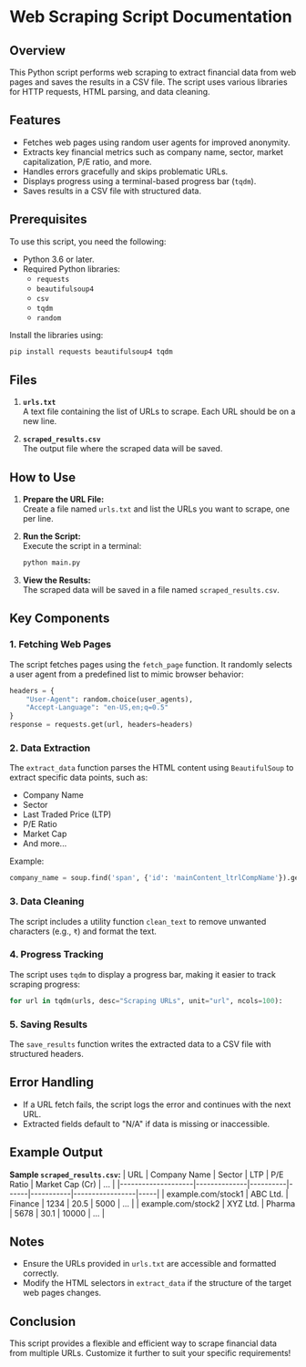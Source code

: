 
# Web Scraping Script Documentation

## Overview
This Python script performs web scraping to extract financial data from web pages and saves the results in a CSV file. The script uses various libraries for HTTP requests, HTML parsing, and data cleaning.

## Features
- Fetches web pages using random user agents for improved anonymity.
- Extracts key financial metrics such as company name, sector, market capitalization, P/E ratio, and more.
- Handles errors gracefully and skips problematic URLs.
- Displays progress using a terminal-based progress bar (`tqdm`).
- Saves results in a CSV file with structured data.

## Prerequisites
To use this script, you need the following:
- Python 3.6 or later.
- Required Python libraries:
  - `requests`
  - `beautifulsoup4`
  - `csv`
  - `tqdm`
  - `random`

Install the libraries using:
```bash
pip install requests beautifulsoup4 tqdm
```

## Files
1. **`urls.txt`**  
   A text file containing the list of URLs to scrape. Each URL should be on a new line.

2. **`scraped_results.csv`**  
   The output file where the scraped data will be saved.

## How to Use
1. **Prepare the URL File:**  
   Create a file named `urls.txt` and list the URLs you want to scrape, one per line.

2. **Run the Script:**  
   Execute the script in a terminal:
   ```bash
   python main.py
   ```

3. **View the Results:**  
   The scraped data will be saved in a file named `scraped_results.csv`.

## Key Components
### 1. Fetching Web Pages
The script fetches pages using the `fetch_page` function. It randomly selects a user agent from a predefined list to mimic browser behavior:
```python
headers = {
    "User-Agent": random.choice(user_agents),
    "Accept-Language": "en-US,en;q=0.5"
}
response = requests.get(url, headers=headers)
```

### 2. Data Extraction
The `extract_data` function parses the HTML content using `BeautifulSoup` to extract specific data points, such as:
- Company Name
- Sector
- Last Traded Price (LTP)
- P/E Ratio
- Market Cap
- And more...

Example:
```python
company_name = soup.find('span', {'id': 'mainContent_ltrlCompName'}).get_text(strip=True)
```

### 3. Data Cleaning
The script includes a utility function `clean_text` to remove unwanted characters (e.g., `₹`) and format the text.

### 4. Progress Tracking
The script uses `tqdm` to display a progress bar, making it easier to track scraping progress:
```python
for url in tqdm(urls, desc="Scraping URLs", unit="url", ncols=100):
```

### 5. Saving Results
The `save_results` function writes the extracted data to a CSV file with structured headers.

## Error Handling
- If a URL fetch fails, the script logs the error and continues with the next URL.
- Extracted fields default to "N/A" if data is missing or inaccessible.

## Example Output
**Sample `scraped_results.csv`:**
| URL                | Company Name | Sector   | LTP  | P/E Ratio | Market Cap (Cr) | ... |
|--------------------|--------------|----------|------|-----------|-----------------|-----|
| example.com/stock1 | ABC Ltd.     | Finance  | 1234 | 20.5      | 5000            | ... |
| example.com/stock2 | XYZ Ltd.     | Pharma   | 5678 | 30.1      | 10000           | ... |

## Notes
- Ensure the URLs provided in `urls.txt` are accessible and formatted correctly.
- Modify the HTML selectors in `extract_data` if the structure of the target web pages changes.

## Conclusion
This script provides a flexible and efficient way to scrape financial data from multiple URLs. Customize it further to suit your specific requirements!
